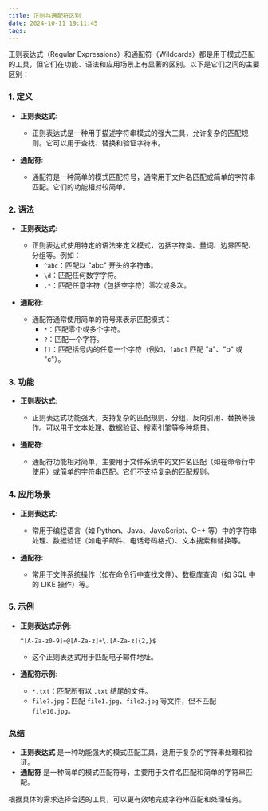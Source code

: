 ```yaml
---
title: 正则与通配符区别
date: 2024-10-11 19:11:45
tags:
---
```


正则表达式（Regular Expressions）和通配符（Wildcards）都是用于模式匹配的工具，但它们在功能、语法和应用场景上有显著的区别。以下是它们之间的主要区别：

### 1. 定义

- **正则表达式**:
  - 正则表达式是一种用于描述字符串模式的强大工具，允许复杂的匹配规则。它可以用于查找、替换和验证字符串。
  
- **通配符**:
  - 通配符是一种简单的模式匹配符号，通常用于文件名匹配或简单的字符串匹配。它们的功能相对较简单。

### 2. 语法

- **正则表达式**:
  - 正则表达式使用特定的语法来定义模式，包括字符类、量词、边界匹配、分组等。例如：
    - `^abc`：匹配以 "abc" 开头的字符串。
    - `\d`：匹配任何数字字符。
    - `.*`：匹配任意字符（包括空字符）零次或多次。

- **通配符**:
  - 通配符通常使用简单的符号来表示匹配模式：
    - `*`：匹配零个或多个字符。
    - `?`：匹配一个字符。
    - `[]`：匹配括号内的任意一个字符（例如，`[abc]` 匹配 "a"、"b" 或 "c"）。

### 3. 功能

- **正则表达式**:
  - 正则表达式功能强大，支持复杂的匹配规则、分组、反向引用、替换等操作。可以用于文本处理、数据验证、搜索引擎等多种场景。

- **通配符**:
  - 通配符功能相对简单，主要用于文件系统中的文件名匹配（如在命令行中使用）或简单的字符串匹配。它们不支持复杂的匹配规则。

### 4. 应用场景

- **正则表达式**:
  - 常用于编程语言（如 Python、Java、JavaScript、C++ 等）中的字符串处理、数据验证（如电子邮件、电话号码格式）、文本搜索和替换等。

- **通配符**:
  - 常用于文件系统操作（如在命令行中查找文件）、数据库查询（如 SQL 中的 LIKE 操作）等。

### 5. 示例

- **正则表达式示例**:
  ```regex
  ^[A-Za-z0-9]+@[A-Za-z]+\.[A-Za-z]{2,}$
  ```
  - 这个正则表达式用于匹配电子邮件地址。

- **通配符示例**:
  - `*.txt`：匹配所有以 `.txt` 结尾的文件。
  - `file?.jpg`：匹配 `file1.jpg`、`file2.jpg` 等文件，但不匹配 `file10.jpg`。

### 总结

- **正则表达式** 是一种功能强大的模式匹配工具，适用于复杂的字符串处理和验证。
- **通配符** 是一种简单的模式匹配符号，主要用于文件名匹配和简单的字符串匹配。

根据具体的需求选择合适的工具，可以更有效地完成字符串匹配和处理任务。